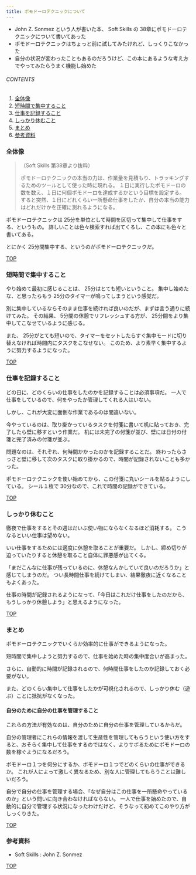 ```yaml
---
title: ポモドーロテクニックについて
---
```

<a id="top"></a>

- John Z. Sonmez という人が書いた本、 Soft Skills の 38章にポモドーロテクニックについて書いてあった
- ポモドーロテクニックはちょっと前に試してみたけれど、しっくりこなかった
- 自分の状況が変わったこともあるのだろうけど、この本にあるような考え方でやってみたらうまく機能し始めた

###### CONTENTS

1. [全体像](#overall)
1. [短時間で集中すること](#short-period)
1. [仕事を記録すること](#record-works)
1. [しっかり休むこと](#have-a-break)
1. [まとめ](#postscript)
1. [参考資料](#reference)

<a id="overall"></a>
### 全体像

> （Soft Skills 第38章より抜粋）
>
> ポモドーロテクニックの本当の力は、作業量を見積もり、トラッキングするためのツールとして使った時に現れる。
> １日に実行したポモドーロの数を数え、１日に何個ポモドーロを達成するかという目標を設定する。
> すると突然、１日にどれくらい一所懸命仕事をしたか、自分の本当の能力はどれだけかを正確に測れるようになる。

ポモドーロテクニックは 25分を単位として時間を区切って集中して仕事をする、というもの。
詳しいことは色々検索すれば出てくるし、この本にも色々と書いてある。

とにかく 25分間集中する、というのがポモドーロテクニックだ。


[TOP](#top)
<a id="short-period"></a>
### 短時間で集中すること

やり始めて最初に感じることは、 25分はとても短いということ。
集中し始めたな、と思ったらもう 25分のタイマーが鳴ってしまうという感覚だ。

別に集中しているならそのまま仕事を続ければ良いのだが、まずは言う通りに続けてみた。
その結果、 5分間の休憩でリフレッシュする方が、 25分間をより集中してこなせているように感じる。

また、 25分がとても短いので、タイマーをセットしたらすぐ集中モードに切り替えなければ時間内にタスクをこなせない。
このため、より素早く集中するように努力するようになった。


[TOP](#top)
<a id="record-works"></a>
### 仕事を記録すること

どの日に、どのくらいの仕事をしたのかを記録することは必須事項だ。
一人で仕事をしているので、何をやったか管理してくれる人はいない。

しかし、これが大変に面倒な作業であるのは間違いない。

今やっているのは、取り掛かっているタスクを付箋に書いて机に貼っておき、完了したら壁に移すという作業だ。
机には未完了の付箋が並び、壁には日付の付箋と完了済みの付箋が並ぶ。

問題なのは、それぞれ、何時間かかったのかを記録することだ。
終わったらさっさと壁に移して次のタスクに取り掛かるので、時間が記録されないことも多かった。

ポモドーロテクニックを使い始めてから、この付箋に丸いシールを貼るようにしている。
シール１枚で 30分なので、これで時間の記録ができている。


[TOP](#top)
<a id="have-a-break"></a>
### しっかり休むこと

徹夜で仕事をするとその週はだいぶ使い物にならなくなるほど消耗する。
こうなるといい仕事は望めない。

いい仕事をするためには適度に休憩を取ることが重要だ。
しかし、締め切りが迫っていたりすると休憩を取ること自体に罪悪感が出てくる。

「まだこんなに仕事が残っているのに、休憩なんかしていて良いのだろうか」と感じてしまうのだ。
つい長時間仕事を続けてしまい、結果徹夜に近くなることもよくあった。

仕事の時間が記録されるようになって、「今日はこれだけ仕事をしたのだから、もうしっかり休憩しよう」と思えるようになった。


[TOP](#top)
<a id="postscript"></a>
### まとめ

ポモドーロテクニックでいくらか効率的に仕事ができるようになった。

短時間で集中しようと努力するので、仕事を始めた時の集中度合いが高まった。

さらに、自動的に時間が記録されるので、何時間仕事をしたのか記録しておく必要がない。

また、どのくらい集中して仕事をしたかが可視化されるので、しっかり休む（遊ぶ）ことに抵抗がなくなった。


#### 自分のために自分の仕事を管理すること

これらの方法が有効なのは、自分のために自分の仕事を管理しているからだ。

自分の管理者にこれらの情報を渡して生産性を管理してもらうという使い方をすると、おそらく集中して仕事をするのではなく、よりサボるためにポモドーロの数を稼ぐようになるだろう。

ポモドーロ１つを何分にするか、ポモドーロ１つでどのくらいの仕事ができるか。
これが人によって激しく異なるため、別な人に管理してもらうことは難しいだろう。

自分で自分の仕事を管理する場合、「なぜ自分はこの仕事を一所懸命やっているのか」という問いに向き合わなければならない。
一人で仕事を始めたので、自動的に自分で管理する状況になったわけだけど、そうなって初めてこのやり方がしっくりきた。


[TOP](#top)
<a id="reference"></a>
### 参考資料

- Soft Skills : John Z. Sonmez


[TOP](#top)
